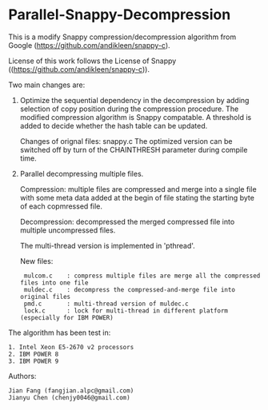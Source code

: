 # Parallel-Snappy-Decompression
This is a modify Snappy compression/decompression algorithm from Google
(https://github.com/andikleen/snappy-c).

License of this work follows the License of Snappy ((https://github.com/andikleen/snappy-c)).

Two main changes are:

1) Optimize the sequential dependency in the decompression by adding selection of copy position during the compression procedure. The modified compression algorithm is Snappy compatable. A threshold is added to decide whether the hash table can be
updated.

    Changes of orignal files: snappy.c
    The optimized version can be switched off by turn of the CHAINTHRESH parameter during compile time.

2) Parallel decompressing multiple files.

    Compression: multiple files are compressed and merge into a single file with some meta data added at the begin of file stating the starting byte of each copmressed file.

    Decompression: decompressed the merged compressed file into multiple uncompressed files.

    The multi-thread version is implemented in 'pthread'.
    
    New files:
    
        mulcom.c    : compress multiple files are merge all the compressed files into one file   
        muldec.c    : decompress the compressed-and-merge file into original files
        pmd.c       : multi-thread version of muldec.c
        lock.c      : lock for multi-thread in different platform (especially for IBM POWER)

The algorithm has been test in:

    1. Intel Xeon E5-2670 v2 processors
    2. IBM POWER 8
    3. IBM POWER 9

Authors:

    Jian Fang (fangjian.alpc@gmail.com)
    Jianyu Chen (chenjy0046@gmail.com)

